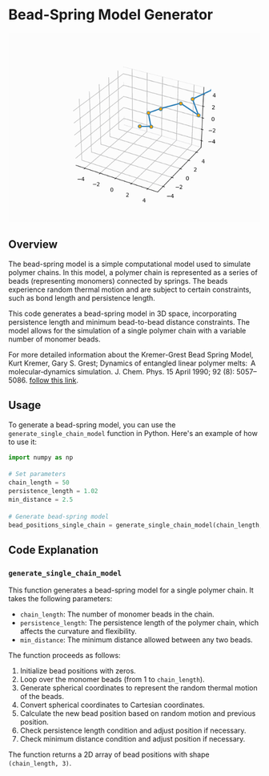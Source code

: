 # Bead-Spring Model Generator

![Bead-Spring Model](polymer.gif)

## Overview

The bead-spring model is a simple computational model used to simulate polymer chains. In this model, a polymer chain is represented as a series of beads (representing monomers) connected by springs. The beads experience random thermal motion and are subject to certain constraints, such as bond length and persistence length.

This code generates a bead-spring model in 3D space, incorporating persistence length and minimum bead-to-bead distance constraints. The model allows for the simulation of a single polymer chain with a variable number of monomer beads.

For more detailed information about the Kremer-Grest Bead Spring Model, Kurt Kremer, Gary S. Grest; Dynamics of entangled linear polymer melts:  A molecular‐dynamics simulation. J. Chem. Phys. 15 April 1990; 92 (8): 5057–5086. [follow this link](https://doi.org/10.1063/1.458541).

## Usage

To generate a bead-spring model, you can use the `generate_single_chain_model` function in Python. Here's an example of how to use it:

```python
import numpy as np

# Set parameters
chain_length = 50
persistence_length = 1.02
min_distance = 2.5

# Generate bead-spring model
bead_positions_single_chain = generate_single_chain_model(chain_length, persistence_length, min_distance)
```

## Code Explanation

### `generate_single_chain_model`

This function generates a bead-spring model for a single polymer chain. It takes the following parameters:

- `chain_length`: The number of monomer beads in the chain.
- `persistence_length`: The persistence length of the polymer chain, which affects the curvature and flexibility.
- `min_distance`: The minimum distance allowed between any two beads.

The function proceeds as follows:

1. Initialize bead positions with zeros.
2. Loop over the monomer beads (from 1 to `chain_length`).
3. Generate spherical coordinates to represent the random thermal motion of the beads.
4. Convert spherical coordinates to Cartesian coordinates.
5. Calculate the new bead position based on random motion and previous position.
6. Check persistence length condition and adjust position if necessary.
7. Check minimum distance condition and adjust position if necessary.

The function returns a 2D array of bead positions with shape `(chain_length, 3)`.
